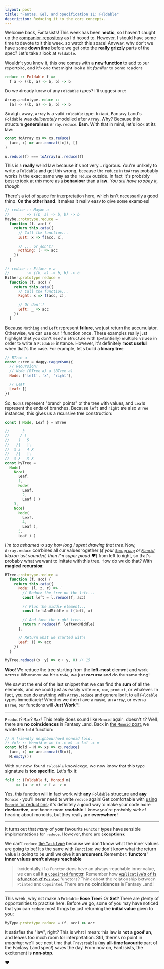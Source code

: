 ```yaml
---
layout: post
title: "Fantas, Eel, and Specification 11: Foldable"
description: Reducing it to the core concepts.
---
```


Welcome back, Fantasists! This week has been **hectic**, so I haven't caught up the [companion repository](http://github.com/i-am-tom/fantas-eel-and-specification) as I'd hoped to. However, I should have some time to devote to it this week, so watch this space! Anyway, why don't we have some **down time** before we get onto the **really grizzly** parts of the spec? Let's take a look at `Foldable`.

Wouldn't you know it, this one comes with a **new function** to add to our repertoire, and it's one that might look a bit _familiar_ to some readers:

```haskell
reduce :: Foldable f =>
  f a ~> ((b, a) -> b, b) -> b
```

Do we already know of any `Foldable` types? I'll suggest one:

```haskell
Array.prototype.reduce ::
  [a] ~> ((b, a) -> b, b) -> b
```

Straight away, `Array` is a valid `Foldable` type. In fact, Fantasy Land's `Foldable` was _deliberately_ modelled after `Array`. Why? Because this structure **generalises** `Array.reduce`. **Bam**. With that in mind, let's look at its law:

```javascript
const toArray xs => xs.reduce(
  (acc, x) => acc.concat([x]), []
)

u.reduce(f) === toArray(u).reduce(f)
```

This is a **really** weird law because it's not very... rigorous. You're unlikely to write a `Foldable` and get this wrong, because the `reduce` in `toArray` probably works in the exact same way as the `reduce` outside. In fact, it's probably best to look at this more as a **behaviour** than a **law**. _You still have to obey it, though!_

There's a _lot_ of space for interpretation here, which isn't necessarily a good thing. **On the other hand**, it makes it really easy to give some examples!

```javascript
// reduce :: Maybe a
//        ~> ((b, a) -> b, b) -> b
Maybe.prototype.reduce =
  function (f, acc) {
    return this.cata({
      // Call the function...
      Just: x => f(acc, x),

      // ... or don't!
      Nothing: () => acc
    })
  }

// reduce :: Either e a
//        ~> ((b, a) -> b, b) -> b
Either.prototype.reduce =
  function (f, acc) {
    return this.cata({
      // Call the function...
      Right: x => f(acc, x),

      // Or don't!
      Left: _ => acc
    })
  }
```

Because `Nothing` and `Left` represent **failure**, we just return the accumulator. Otherwise, we can use our `f` function once. These examples really just highlight that you don't _need_ a structure with (potentially) multiple values in order to write a `Foldable` instance. However, it's definitely **most useful** when that's the case. For example, let's build a **binary tree**:

```javascript
// BTree a
const BTree = daggy.taggedSum({
  // Recursion!
  // Node (BTree a) a (BTree a)
  Node: ['left', 'x', 'right'],

  // Leaf
  Leaf: []
})
```

So, `Node`s represent "branch points" of the tree with values, and `Leaf`s represent the ends of branches. Because `left` and `right` are also `BTree` instances, this gives us a recursive tree construction:

```javascript
const { Node, Leaf } = BTree

//      3
//     / \
//    1   5
//   /|   |\
//  X 2   4 X
//   /|   |\
//  X X   X X
const MyTree =
  Node(
    Node(
      Leaf,
      1,
      Node(
        Leaf,
        2,
        Leaf ) ),
    3,
    Node(
      Node(
        Leaf,
        4,
        Leaf ),
      5,
      Leaf ) )
```

_I'm too ashamed to say how long I spent drawing that tree._ Now, `Array.reduce` combines all our values together (_if your [`Semigroup`](/2017/03/13/fantas-eel-and-specification-4/) or [`Monoid`](/2017/03/21/fantas-eel-and-specification-5/) klaxon just sounded, then I'm super proud &hearts;_) from left to right, so that's probably what we want to imitate with this tree. How do we do that? With **magical recursion**:

```javascript
BTree.prototype.reduce =
  function (f, acc) {
    return this.cata({
      Node: (l, x, r) => {
        // Reduce the tree on the left...
        const left = l.reduce(f, acc)

        // Plus the middle element...
        const leftAndMiddle = f(left, x)

        // And then the right tree...
        return r.reduce(f, leftAndMiddle)
      },

      // Return what we started with!
      Leaf: () => acc
    })
  }

MyTree.reduce((x, y) => x + y, 0) // 15
```

**Woo**! We reduce the tree starting from the **left-most** element and work across. Whenever we hit a `Node`, we just **recurse** and do the same thing!

We saw at the end of the last snippet that we can find the **sum** of all the elements, and we could just as easily write `min`, `max`, `product`, or whatever. In fact, [you can do anything with `Array.reduce`](/2017/02/24/reductio-and-abstract-em/) and generalise it to all `Foldable` types immediately! Whether we then have a `Maybe`, an `Array`, or even a `BTree`, our functions will **Just Work™**!

---

`Product`? `Min`? `Max`? This really does sound like `Monoid` again, doesn't it? Well, there are **no coincidences** in Fantasy Land. Back in [the `Monoid` post](/2017/03/21/fantas-eel-and-specification-5/), we wrote the `fold` function:

```javascript
// A friendly neighbourhood monoid fold.
// fold :: Monoid m => (a -> m) -> [a] -> m
const fold = M => xs => xs.reduce(
  (acc, x) => acc.concat(M(x)),
  M.empty())
```

With our new-found `Foldable` knowledge, we now know that this type signature is **too specific**. Let's fix it:

```haskell
fold :: (Foldable f, Monoid m)
     => (a -> m) -> f a -> m
```

Yes, this function will in fact work with **any** `Foldable` structure and **any** `Monoid` - you'll never need to write `reduce` again! Get comfortable with [using `Monoid` for reductions](https://joneshf.github.io/programming/2015/12/31/Comonads-Monoids-and-Trees.html); it's definitely a good way to make your code more **declarative**, and hence more **readable**. I know you're probably _sick_ of hearing about monoids, but they really are **everywhere**!

---

It turns out that _many_ of your favourite `Functor` types have sensible implementations for `reduce`. However, there are **exceptions**:

We can't `reduce` [the `Task` type](https://github.com/folktale/data.task/) because we don't know what the inner values are going to be! It's the same with `Function`: we don't know what the return value is going to be until we give it an **argument**. Remember: **functors' inner values aren't always reachable**.

> Incidentally, if a `Functor` _does_ have an always-reachable inner value, we can call it [a `Copointed` functor](https://hackage.haskell.org/package/pointed-5/docs/Data-Copointed.html). Remember how [`Applicative`'s `of` is a function of `Pointed`](/2017/04/17/fantas-eel-and-specification-9/) functors? Think about the relationship between `Pointed` and `Copointed`. There are **no coincidences** in Fantasy Land!

---

This week, why not make a `Foldable` **Rose Tree**? Or **Set**? There are plenty of opportunities to practise here. Before we go, some of you may have noticed that you can `reduce` most things by just returning the **initial value** given to you:

```javascript
MyType.prototype.reduce = (f, acc) => acc
```

It satisfies the "law", right? This is what I mean: this law is **not a good'un**, and leaves too much room for interpretation. Still, there's no point in _moaning_: we'll see next time that `Traversable` (my **all-time favourite** part of the Fantasy Land spec!) saves the day! From now on, Fantasists, the excitement is **non-stop**.

&hearts;
